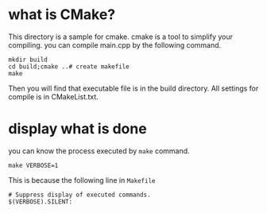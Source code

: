 # what is CMake?
This directory is a sample for cmake.
cmake is a tool to simplify your compiling.
you can compile main.cpp by the following command.
```
mkdir build
cd build;cmake ..# create makefile
make
```
Then you will find that executable file is in the build directory.
All settings for compile is in CMakeList.txt.

# display what is done
you can know the process executed by `make` command.
```
make VERBOSE=1
```
This is because the following line in `Makefile`
```
# Suppress display of executed commands.
$(VERBOSE).SILENT:
```
